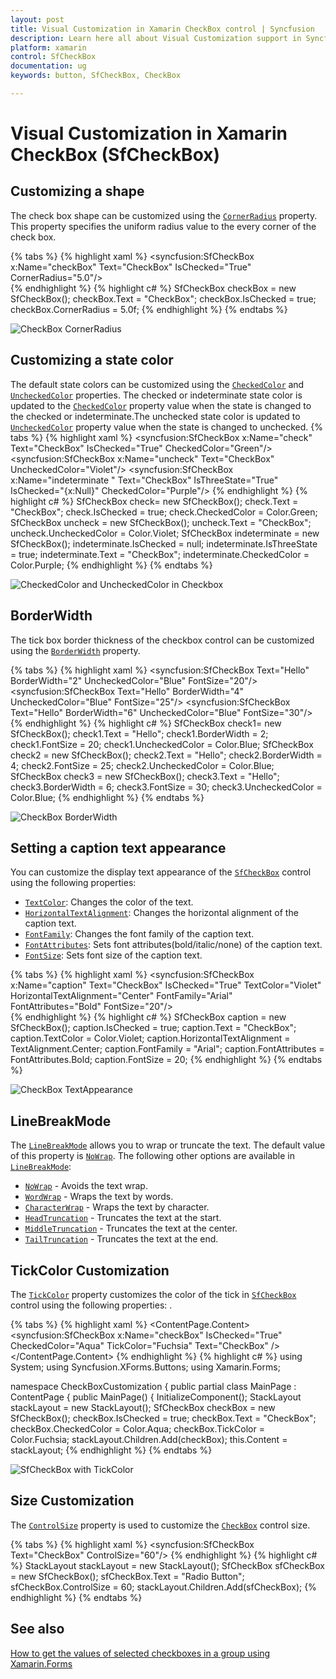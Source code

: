 ```yaml
---
layout: post
title: Visual Customization in Xamarin CheckBox control | Syncfusion
description: Learn here all about Visual Customization support in Syncfusion Xamarin CheckBox (SfCheckBox) control and more.
platform: xamarin
control: SfCheckBox
documentation: ug 
keywords: button, SfCheckBox, CheckBox

---
```


# Visual Customization in Xamarin CheckBox (SfCheckBox)

## Customizing a shape
The check box shape can be customized using the [`CornerRadius`](https://help.syncfusion.com/cr/xamarin/Syncfusion.XForms.Buttons.SfCheckBox.html#Syncfusion_XForms_Buttons_SfCheckBox_CornerRadius) property. This property specifies the uniform radius value to the every corner of the check box.

{% tabs %}
{% highlight xaml %}
<syncfusion:SfCheckBox x:Name="checkBox" Text="CheckBox" IsChecked="True" CornerRadius="5.0"/>            
{% endhighlight %}
{% highlight c# %}
SfCheckBox checkBox = new SfCheckBox();
checkBox.Text = "CheckBox";
checkBox.IsChecked = true;
checkBox.CornerRadius = 5.0f;
{% endhighlight %}
{% endtabs %}

![CheckBox CornerRadius](Images/Radius.png)

## Customizing a state color
The default state colors can be customized using the [`CheckedColor`](https://help.syncfusion.com/cr/xamarin/Syncfusion.XForms.Buttons.ToggleButton.html#Syncfusion_XForms_Buttons_ToggleButton_CheckedColor) and [`UncheckedColor`](https://help.syncfusion.com/cr/xamarin/Syncfusion.XForms.Buttons.ToggleButton.html#Syncfusion_XForms_Buttons_ToggleButton_UncheckedColor) properties. The checked or indeterminate state color is updated to the [`CheckedColor`](https://help.syncfusion.com/cr/xamarin/Syncfusion.XForms.Buttons.ToggleButton.html#Syncfusion_XForms_Buttons_ToggleButton_CheckedColor) property value when the state is changed to the checked or indeterminate.The unchecked state color is updated to [`UncheckedColor`](https://help.syncfusion.com/cr/xamarin/Syncfusion.XForms.Buttons.ToggleButton.html#Syncfusion_XForms_Buttons_ToggleButton_UncheckedColor) property value when the state is changed to unchecked. 
{% tabs %}
{% highlight xaml %}
<syncfusion:SfCheckBox x:Name="check" Text="CheckBox" IsChecked="True" CheckedColor="Green"/>
<syncfusion:SfCheckBox x:Name="uncheck" Text="CheckBox" UncheckedColor="Violet"/>
<syncfusion:SfCheckBox x:Name="indeterminate " Text="CheckBox" IsThreeState="True" IsChecked="{x:Null}" CheckedColor="Purple"/> 
{% endhighlight %}
{% highlight c# %}
SfCheckBox check= new SfCheckBox();
check.Text = "CheckBox";
check.IsChecked = true;
check.CheckedColor = Color.Green;
SfCheckBox uncheck = new SfCheckBox();
uncheck.Text = "CheckBox";
uncheck.UncheckedColor = Color.Violet;
SfCheckBox indeterminate = new SfCheckBox();
indeterminate.IsChecked = null;
indeterminate.IsThreeState = true;
indeterminate.Text = "CheckBox";
indeterminate.CheckedColor = Color.Purple;
{% endhighlight %}
{% endtabs %}

![CheckedColor and UncheckedColor in Checkbox](Images/StateColor.png)

## BorderWidth
The tick box border thickness of the checkbox control can be customized using the [`BorderWidth`](https://help.syncfusion.com/cr/xamarin/Syncfusion.XForms.Buttons.ToggleButton.html#Syncfusion_XForms_Buttons_ToggleButton_BorderWidth) property.  

{% tabs %}
{% highlight xaml %}
<syncfusion:SfCheckBox Text="Hello" BorderWidth="2" UncheckedColor="Blue" FontSize="20"/>
<syncfusion:SfCheckBox Text="Hello" BorderWidth="4" UncheckedColor="Blue" FontSize="25"/>
<syncfusion:SfCheckBox Text="Hello" BorderWidth="6" UncheckedColor="Blue" FontSize="30"/>            
{% endhighlight %}
{% highlight c# %}
SfCheckBox check1= new SfCheckBox();
check1.Text = "Hello";
check1.BorderWidth = 2;
check1.FontSize = 20;
check1.UncheckedColor = Color.Blue;
SfCheckBox check2 = new SfCheckBox();
check2.Text = "Hello";
check2.BorderWidth = 4;
check2.FontSize = 25;
check2.UncheckedColor = Color.Blue;
SfCheckBox check3 = new SfCheckBox();
check3.Text = "Hello";
check3.BorderWidth = 6;
check3.FontSize = 30;
check3.UncheckedColor = Color.Blue;
{% endhighlight %}
{% endtabs %}

![CheckBox BorderWidth](Images/BorderWidth.png)

## Setting a caption text appearance 
You can customize the display text appearance of the [`SfCheckBox`](https://help.syncfusion.com/cr/xamarin/Syncfusion.XForms.Buttons.SfCheckBox.html) control using the following properties:

* [`TextColor`](https://help.syncfusion.com/cr/xamarin/Syncfusion.XForms.Buttons.ToggleButton.html#Syncfusion_XForms_Buttons_ToggleButton_TextColor): Changes the color of the text.
* [`HorizontalTextAlignment`](https://help.syncfusion.com/cr/xamarin/Syncfusion.XForms.Buttons.ToggleButton.html#Syncfusion_XForms_Buttons_ToggleButton_HorizontalTextAlignment): Changes the horizontal alignment of the caption text.
* [`FontFamily`](https://help.syncfusion.com/cr/xamarin/Syncfusion.XForms.Buttons.ToggleButton.html#Syncfusion_XForms_Buttons_ToggleButton_FontFamily): Changes the font family of the caption text.
* [`FontAttributes`](https://help.syncfusion.com/cr/xamarin/Syncfusion.XForms.Buttons.ToggleButton.html#Syncfusion_XForms_Buttons_ToggleButton_FontAttributes): Sets font attributes(bold/italic/none) of the caption text.
* [`FontSize`](https://help.syncfusion.com/cr/xamarin/Syncfusion.XForms.Buttons.ToggleButton.html#Syncfusion_XForms_Buttons_ToggleButton_FontSize): Sets font size of the caption text.

{% tabs %}
{% highlight xaml %}
<syncfusion:SfCheckBox x:Name="caption" Text="CheckBox" IsChecked="True" TextColor="Violet" HorizontalTextAlignment="Center" FontFamily="Arial" FontAttributes="Bold" FontSize="20"/>           
{% endhighlight %}
{% highlight c# %}
SfCheckBox caption = new SfCheckBox();
caption.IsChecked = true;
caption.Text = "CheckBox";
caption.TextColor = Color.Violet;
caption.HorizontalTextAlignment = TextAlignment.Center;
caption.FontFamily = "Arial";
caption.FontAttributes = FontAttributes.Bold;
caption.FontSize = 20;
{% endhighlight %}
{% endtabs %}

![CheckBox TextAppearance](Images/CaptionAppearance.png)

## LineBreakMode
The [`LineBreakMode`](https://help.syncfusion.com/cr/xamarin/Syncfusion.XForms.Buttons.ToggleButton.html#Syncfusion_XForms_Buttons_ToggleButton_LineBreakMode) allows you to wrap or truncate the text. The default value of this property is [`NoWrap`](https://help.syncfusion.com/cr/xamarin/Syncfusion.XForms.Buttons.LineBreakMode.html#Syncfusion_XForms_Buttons_LineBreakMode_NoWrap). The following other options are available in [`LineBreakMode`](https://help.syncfusion.com/cr/xamarin/Syncfusion.XForms.Buttons.ToggleButton.html#Syncfusion_XForms_Buttons_ToggleButton_LineBreakMode):

 * [`NoWrap`](https://help.syncfusion.com/cr/xamarin/Syncfusion.XForms.Buttons.LineBreakMode.html#Syncfusion_XForms_Buttons_LineBreakMode_NoWrap) - Avoids the text wrap. 
 * [`WordWrap`](https://help.syncfusion.com/cr/xamarin/Syncfusion.XForms.Buttons.LineBreakMode.html#Syncfusion_XForms_Buttons_LineBreakMode_WordWrap) - Wraps the text by words.
 * [`CharacterWrap`](https://help.syncfusion.com/cr/xamarin/Syncfusion.XForms.Buttons.LineBreakMode.html#Syncfusion_XForms_Buttons_LineBreakMode_CharacterWrap) - Wraps the text by character.
 * [`HeadTruncation`](https://help.syncfusion.com/cr/xamarin/Syncfusion.XForms.Buttons.LineBreakMode.html#Syncfusion_XForms_Buttons_LineBreakMode_HeadTruncation) - Truncates the text at the start.
 * [`MiddleTruncation`](https://help.syncfusion.com/cr/xamarin/Syncfusion.XForms.Buttons.LineBreakMode.html#Syncfusion_XForms_Buttons_LineBreakMode_MiddleTruncation) - Truncates the text at the center.
 * [`TailTruncation`](https://help.syncfusion.com/cr/xamarin/Syncfusion.XForms.Buttons.LineBreakMode.html#Syncfusion_XForms_Buttons_LineBreakMode_TailTruncation) - Truncates the text at the end.
 
## TickColor Customization
The [`TickColor`](https://help.syncfusion.com/cr/xamarin/Syncfusion.XForms.Buttons.SfCheckBox.html#Syncfusion_XForms_Buttons_SfCheckBox_TickColor) property customizes the color of the tick in [`SfCheckBox`](https://help.syncfusion.com/cr/xamarin/Syncfusion.XForms.Buttons.SfCheckBox.html) control using the following properties:
.

{% tabs %}
{% highlight xaml %}
<ContentPage xmlns="http://xamarin.com/schemas/2014/forms"
             xmlns:x="http://schemas.microsoft.com/winfx/2009/xaml"
             xmlns:syncfusion="clr-namespace:Syncfusion.XForms.Buttons;assembly=Syncfusion.Buttons.XForms"  x:Class="CheckBoxCustomization.checkbox">
     <ContentPage.Content>
            <StackLayout>
                <syncfusion:SfCheckBox x:Name="checkBox" IsChecked="True" CheckedColor="Aqua" TickColor="Fuchsia" Text="CheckBox" />
            </StackLayout>
        </ContentPage.Content>
</ContentPage>
{% endhighlight %}
{% highlight c# %}
using System;
using Syncfusion.XForms.Buttons;
using Xamarin.Forms;

namespace CheckBoxCustomization
{
    public partial class MainPage : ContentPage
    {
        public MainPage()
        {
            InitializeComponent();
            StackLayout stackLayout = new StackLayout();
            SfCheckBox checkBox = new SfCheckBox();
            checkBox.IsChecked = true;
            checkBox.Text = "CheckBox";
            checkBox.CheckedColor = Color.Aqua;
            checkBox.TickColor = Color.Fuchsia;
            stackLayout.Children.Add(checkBox);
            this.Content = stackLayout;
{% endhighlight %}
{% endtabs %}

![SfCheckBox with TickColor](Images/TickColor.png)

## Size Customization

The [`ControlSize`](https://help.syncfusion.com/cr/xamarin/Syncfusion.XForms.Buttons.ToggleButton.html#Syncfusion_XForms_Buttons_ToggleButton_ControlSize) property is used to customize the [`CheckBox`](https://help.syncfusion.com/cr/xamarin/Syncfusion.XForms.Buttons.SfCheckBox.html) control size.

{% tabs %}
{% highlight xaml %}
<StackLayout>
    <syncfusion:SfCheckBox Text="CheckBox" ControlSize="60"/>
</StackLayout>
{% endhighlight %}
{% highlight c# %}
StackLayout stackLayout = new StackLayout();
SfCheckBox  sfCheckBox  = new SfCheckBox();
sfCheckBox.Text = "Radio Button";
sfCheckBox.ControlSize = 60;
stackLayout.Children.Add(sfCheckBox);
{% endhighlight %}
{% endtabs %}

## See also

[How to get the values of selected checkboxes in a group using Xamarin.Forms](https://support.syncfusion.com/kb/article/9507/how-to-get-the-values-of-selected-checkboxes-in-a-group-using-xamarin-forms?isInternalRefresh=False)
